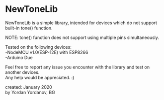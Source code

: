 # NewToneLib
NewToneLib is a simple library, intended for devices which do not support built-in tone() function.

NOTE: tone() function does not support using multiple pins simultaneously.

Tested on the following devices:<br/>
  -NodeMCU v1.0(ESP-12E) with ESP8266<br/>
  -Arduino Due<br/>
  
Feel free to report any issue you encounter with the library and test on another devices.<br/>
Any help would be appreciated. :)

created:   January 2020<br/>
by Yordan Yordanov, BG
